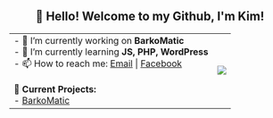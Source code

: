 

<!--
**kdtrrs/kdtrrs** is a ✨ _special_ ✨ repository because its `README.md` (this file) appears on your GitHub profile.

Here are some ideas to get you started:

- 🔭 I’m currently working on ...
- 🌱 I’m currently learning ...
- 👯 I’m looking to collaborate on ...
- 🤔 I’m looking for help with ...
- 💬 Ask me about ...
- 📫 How to reach me: ...
- 😄 Pronouns: ...
- ⚡ Fun fact: ...
-->
<h2 align="center">👋 Hello! Welcome to my Github, I'm Kim!</h2>
<table align="center">
  <tr>
    <td>
      - 🔭 I’m currently working on <strong>BarkoMatic</strong>
      <br/>
      - 🌱 I’m currently learning <strong>JS, PHP, WordPress</strong>
      <br/>
      - 📫 How to reach me: <a href="mailto:torres.kim.dave@gmail.com">Email</a> | <a href="https://www.facebook.com/kdtrrs/">Facebook</a>
      <br/><br/>
      <strong>📝 Current Projects:</strong>
      <br/>
      - <a href="https://github.com/kdtrrs/BarkoMatic">BarkoMatic</a>
   </td>
    <td>
     <img align="center" src="https://github-readme-stats.vercel.app/api/top-langs/?username=kdtrrs&theme=dark&langs_count=10" />
      <br/>
   </td>
  </tr>
</table>
<!-- [![Facebook](https://img.shields.io/badge/facebook-%231877F2.svg?&style=for-the-badge&logo=facebook&logoColor=white)](https://www.facebook.com/kdtrrs/)[![YouTube](https://img.shields.io/badge/youtube-%23FF0000.svg?&style=for-the-badge&logo=youtube&logoColor=white)](https://youtube.com/theitshow) -->
